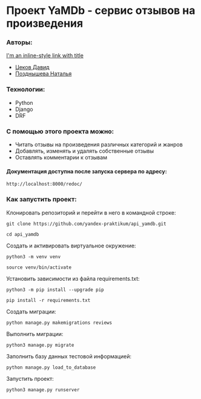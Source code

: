 # Проект YaMDb - сервис отзывов на произведения

### Авторы:
[I'm an inline-style link with title](https://www.google.com "Google's Homepage")
- [Цеков Давид](https://github.com/TsekovDavid)
- [Позднышева Наталья](https://github.com/pozdnysheva/)

### Технологии:
- Python
- Django
- DRF

### С помощью этого проекта можно:
* Читать отзывы на произведения различных категорий и жанров
* Добавлять, изменять и удалять собственные отзывы
* Оставлять комментарии к отзывам

#### Документация доступна после запуска сервера по адресу:
```
http://localhost:8000/redoc/
```
### Как запустить проект:

Клонировать репозиторий и перейти в него в командной строке:

```
git clone https://github.com/yandex-praktikum/api_yamdb.git
```

```
cd api_yamdb
```

Cоздать и активировать виртуальное окружение:

```
python3 -m venv venv
```

```
source venv/bin/activate
```

Установить зависимости из файла requirements.txt:

```
python3 -m pip install --upgrade pip
```

```
pip install -r requirements.txt
```

Создать миграции:

```
python manage.py makemigrations reviews
```

Выполнить миграции:

```
python3 manage.py migrate
```

Заполнить базу данных тестовой информацией:

```
python manage.py load_to_database
```

Запустить проект:

```
python3 manage.py runserver
```
